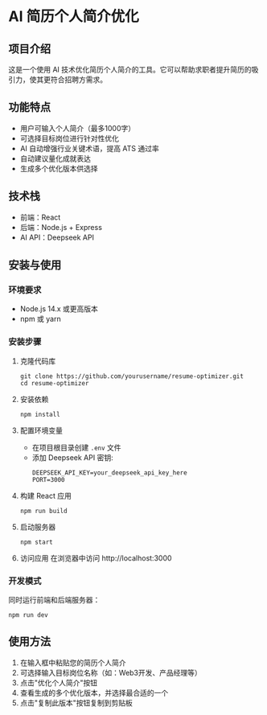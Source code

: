 # AI 简历个人简介优化

## 项目介绍
这是一个使用 AI 技术优化简历个人简介的工具。它可以帮助求职者提升简历的吸引力，使其更符合招聘方需求。

## 功能特点
- 用户可输入个人简介（最多1000字）
- 可选择目标岗位进行针对性优化
- AI 自动增强行业关键术语，提高 ATS 通过率
- 自动建议量化成就表达
- 生成多个优化版本供选择

## 技术栈
- 前端：React
- 后端：Node.js + Express
- AI API：Deepseek API

## 安装与使用

### 环境要求
- Node.js 14.x 或更高版本
- npm 或 yarn

### 安装步骤
1. 克隆代码库
   ```
   git clone https://github.com/yourusername/resume-optimizer.git
   cd resume-optimizer
   ```

2. 安装依赖
   ```
   npm install
   ```

3. 配置环境变量
   - 在项目根目录创建 `.env` 文件
   - 添加 Deepseek API 密钥:
     ```
     DEEPSEEK_API_KEY=your_deepseek_api_key_here
     PORT=3000
     ```

4. 构建 React 应用
   ```
   npm run build
   ```

5. 启动服务器
   ```
   npm start
   ```

6. 访问应用
   在浏览器中访问 http://localhost:3000

### 开发模式
同时运行前端和后端服务器：
```
npm run dev
```

## 使用方法
1. 在输入框中粘贴您的简历个人简介
2. 可选择输入目标岗位名称（如：Web3开发、产品经理等）
3. 点击"优化个人简介"按钮
4. 查看生成的多个优化版本，并选择最合适的一个
5. 点击"复制此版本"按钮复制到剪贴板 